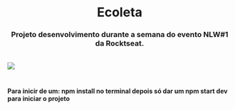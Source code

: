 <h1 align="center">Ecoleta</h1>
<h3 align="center">Projeto desenvolvimento durante a semana do evento NLW#1 da Rocktseat.</h3>
<br/>
<img align="center" src="https://user-images.githubusercontent.com/38081852/83580830-6f63e200-a513-11ea-9a27-0a109ec1e4d0.png"/>
<br/><br/>
<h3 align="center">
<h4>
<b>Para inicir de um:</b>
npm install no terminal
<b>depois só dar um</b>
npm start dev para iniciar o projeto
</h4>

